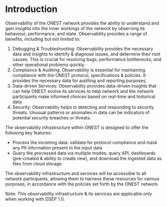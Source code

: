 # Introduction

Observability of the ONEST network provides the ability to understand and gain insights into the inner workings of the network by observing its behaviour, performance, and state. Observability provides a range of benefits, including but not limited to:

1. Debugging & Troubleshooting: Observability provides the necessary data and insights to identify & diagnose issues, and determine their root causes. This is crucial for resolving bugs, performance bottlenecks, and other operational problems quickly.
2. Compliance & Auditing: Observability is essential for maintaining compliance with the ONEST protocol, specifications & policies. It provides the necessary data for auditing and reporting purposes.
3. Data-driven Services: Observability provides data-driven insights that can help ONEST evolve its services to help network and the network participants make informed choices based on real-time and historical data.
4. Security: Observability helps in detecting and responding to security threats. Unusual patterns or anomalies in data can be indicators of potential security breaches or threats.

The observability infrastructure within ONEST is designed to offer the following key features:

* Process the incoming data: validate for protocol compliance and mask any PII information present in the input data
* Query the processed data via multiple modes: query API, dashboards (pre-created & ability to create new), and download the ingested data as files from cloud storage

The observability infrastructure and services will be accessible to all network participants, allowing them to harness these resources for various purposes, in accordance with the policies set forth by the ONEST network

Note: This observability infrastructure & its services are applicable only when working with DSEP 1.0.
